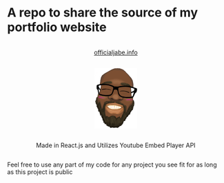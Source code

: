 # A repo to share the source of my portfolio website

<div class='col'>

[officialjabe.info](http://officialjabe.info)

[<img src="./public/img/abe2.png" alt="drawing" width="100"/>](http://officialjabe.info)

Made in React.js and Utilizes Youtube Embed Player API

Feel free to use any part of my code for any project you see fit for as long as this project is public

</div>

<style>
.col{
    display:flex;
    flex-direction:column;
    align-items:center;
}
</style>